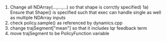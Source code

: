 1) Change all NDArray(...,...,...) so that shape is corrctly specified)
1a) Ensure that Shape() is specified such that exec can handle single
    as well as multiple NDArray inputs
2) check policy.sample() as referenced by dynamics.cpp
3) change trajSegment["mean"] so that it includes lqr feedback term
4) move trajSegment to be PolicyFunction variable
